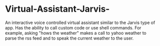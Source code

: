 # Virtual-Assistant-Jarvis-
An interactive voice controlled virtual assistant similar to the Jarvis type of app. Has the ability to call custom code or use shell commands. For example, asking "hows the weather" makes a call to yahoo weather to parse the rss feed and to speak the current weather to the user.
